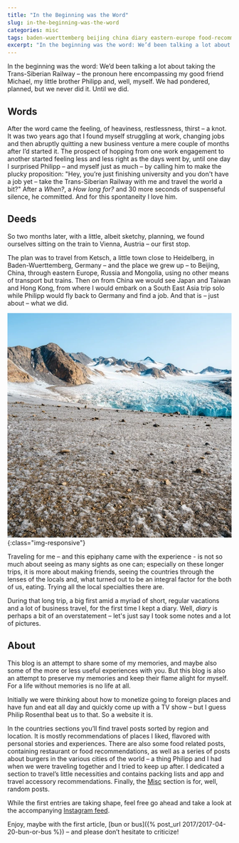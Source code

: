 ```yaml
---
title: "In the Beginning was the Word"
slug: in-the-beginning-was-the-word
categories: misc
tags: baden-wuerttemberg beijing china diary eastern-europe food-recommendations germany heidelberg hong-kong japan julian ketsch local-cuisine michael mongolia philipp russia south-east-asia spontaneous-travel taiwan travel travel-planning trans-siberian-railway
excerpt: "In the beginning was the word: We’d been talking a lot about taking the Trans-Siberian Railway – the pronoun here encompassing my good friend Michael, my little brother Philipp and, well, myself. We had pondered, planned, but we never did it. Until we did."
---
```



In the beginning was the word: We’d been talking a lot about taking the Trans-Siberian Railway – the pronoun here encompassing my good friend Michael, my little brother Philipp and, well, myself. We had pondered, planned, but we never did it. Until we did.

## Words

After the word came the feeling, of heaviness, restlessness, thirst – a knot. It was two years ago that I found myself struggling at work, changing jobs and then abruptly quitting a new business venture a mere couple of months after I’d started it. The prospect of hopping from one work engagement to another started feeling less and less right as the days went by, until one day I surprised Philipp – and myself just as much – by calling him to make the plucky proposition: "Hey, you’re just finishing university and you don't have a job yet – take the Trans-Siberian Railway with me and travel the world a bit?" After a _When?_, a _How long for?_ and 30 more seconds of suspenseful silence, he committed. And for this spontaneity I love him.

## Deeds

So two months later, with a little, albeit sketchy, planning, we found ourselves sitting on the train to Vienna, Austria – our first stop.

The plan was to travel from Ketsch, a little town close to Heidelberg, in Baden-Wuerttemberg, Germany – and the place we grew up – to Beijing, China, through eastern Europe, Russia and Mongolia, using no other means of transport but trains. Then on from China we would see Japan and Taiwan and Hong Kong, from where I would embark on a South East Asia trip solo while Philipp would fly back to Germany and find a job. And that is – just about – what we did.

![A glacier in Greenland](/assets/images/2017/beginning-word/glacier.webp){:class="img-responsive"}

Traveling for me – and this epiphany came with the experience - is not so much about seeing as many sights as one can; especially on these longer trips, it is more about making friends, seeing the countries through the lenses of the locals and, what turned out to be an integral factor for the both of us, eating. Trying all the local specialties there are.

During that long trip, a big first amid a myriad of short, regular vacations and a lot of business travel, for the first time I kept a diary. Well, _diary_ is perhaps a bit of an overstatement – let's just say I took some notes and a lot of pictures.

## About

This blog is an attempt to share some of my memories, and maybe also some of the more or less useful experiences with you. But this blog is also an attempt to preserve my memories and keep their flame alight for myself. For a life without memories is no life at all.

Initially we were thinking about how to monetize going to foreign places and have fun and eat all day and quickly come up with a TV show – but I guess Philip Rosenthal beat us to that. So a website it is.

In the countries sections you’ll find travel posts sorted by region and location. It is mostly recommendations of places I liked, flavored with personal stories and experiences. There are also some food related posts, containing restaurant or food recommendations, as well as a series of posts about burgers in the various cities of the world – a thing Philipp and I had when we were traveling together and I tried to keep up after. I dedicated a section to travel’s little necessities and contains packing lists and app and travel accessory recommendations. Finally, the [Misc](/misc) section is for, well, random posts.

While the first entries are taking shape, feel free go ahead and take a look at the accompanying [Instagram feed](https://www.instagram.com/jlxq0/).

Enjoy, maybe with the first article, [bun or bus]({% post_url 2017/2017-04-20-bun-or-bus %}) – and please don’t hesitate to criticize!
